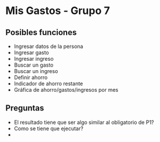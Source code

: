 # Mis Gastos - Grupo 7
## Posibles funciones
- Ingresar datos de la persona
- Ingresar gasto
- Ingresar ingreso
- Buscar un gasto
- Buscar un ingreso
- Definir ahorro
- Indicador de ahorro restante
- Gráfica de ahorro/gastos/ingresos por mes

## Preguntas
- El resultado tiene que ser algo similar al obligatorio de P1?
- Como se tiene que ejecutar? 
- 
